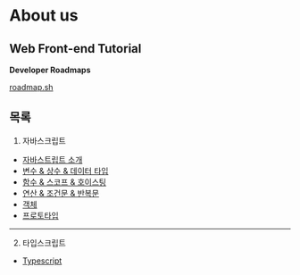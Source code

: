 # About us

## Web Front-end Tutorial

**Developer Roadmaps**

[roadmap.sh](https://roadmap.sh/frontend)


## 목록

1. 자바스크립트
 - [자바스트립트 소개](/javascript/ecmascript/introduction)
 - [변수 & 상수 & 데이터 타입](/javascript/ecmascript/variables)
 - [함수 & 스코프 & 호이스팅](/javascript/ecmascript/function)
 - [연산 & 조건문 & 반복문](/javascript/ecmascript/operation)
 - [객체](/javascript/ecmascript/object)
 - [프로토타입](/javascript/ecmascript/prototype)

--- 

2. 타입스크립트
 - [Typescript](/typescript/introduction)